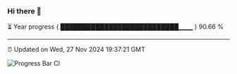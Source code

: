 ### Hi there 👋

⏳ Year progress { ███████████████████████████▁▁▁ } 90.66 %

---

⏰ Updated on Wed, 27 Nov 2024 19:37:21 GMT

![Progress Bar CI](https://github.com/IshwaranRudhara/GIT-ACTION/workflows/Progress%20Bar%20CI/badge.svg)
